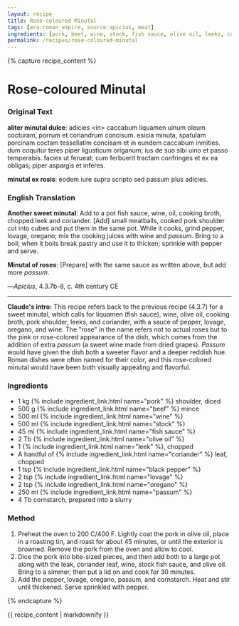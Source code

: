 ```yaml
---
layout: recipe
title: Rose-coloured Minutal
tags: [era:roman_empire, source:apicius, meat]
ingredients: [pork, beef, wine, stock, fish sauce, olive oil, leeks, coriander, black pepper, lovage, oregano, passum, cornstarch]
permalink: /recipes/rose-coloured-minutal
---
```


{% capture recipe_content %}
# Rose-coloured Minutal

### Original Text
**aliter minutal dulce**: adicies \<in\> caccabum liquamen uinum oleum cocturam, porrum et coriandrum concisum. esicia minuta, spatulam porcinam coctam tessellatim concisam et in eundem caccabum inmities. dum coquitur teres piper ligusticum origanum; ius de suo sibi uino et passo temperabis. facies ut ferueat; cum ferbuerit tractam confringes et ex ea obligas; piper aspargis et inferes.

**minutal ex rosis**: eodem iure supra scripto sed passum plus adicies.

### English Translation
**Another sweet minutal**: Add to a pot fish sauce, wine, oil, cooking broth, chopped leek and coriander. [Add] small meatballs, cooked pork shoulder cut into cubes and put them in the same pot. While it cooks, grind pepper, lovage, oregano; mix the cooking juices with wine and *passum*. Bring to a boil; when it boils break pastry and use it to thicken; sprinkle with pepper and serve.

**Minutal of roses**: [Prepare] with the same sauce as written above, but add more *passum*.

—*Apicius*, 4.3.7b-8, c. 4th century CE

___

**Claude's intro:** This recipe refers back to the previous recipe (4.3.7) for a sweet minutal, which calls for liquamen (fish sauce), wine, olive oil, cooking broth, pork shoulder, leeks, and coriander, with a sauce of pepper, lovage, oregano, and wine. The "rose" in the name refers not to actual roses but to the pink or rose-colored appearance of the dish, which comes from the addition of extra *passum* (a sweet wine made from dried grapes). *Passum* would have given the dish both a sweeter flavor and a deeper reddish hue. Roman dishes were often named for their color, and this rose-colored minutal would have been both visually appealing and flavorful.

### Ingredients
- 1 kg {% include ingredient_link.html name="pork" %} shoulder, diced  
- 500 g {% include ingredient_link.html name="beef" %} mince  
- 500 ml {% include ingredient_link.html name="wine" %}  
- 500 ml {% include ingredient_link.html name="stock" %}  
- 45 ml {% include ingredient_link.html name="fish sauce" %}  
- 2 Tb {% include ingredient_link.html name="olive oil" %}  
- 1 {% include ingredient_link.html name="leek" %}, chopped  
- A handful of {% include ingredient_link.html name="coriander" %} leaf, chopped  
- 1 tsp {% include ingredient_link.html name="black pepper" %}  
- 2 tsp {% include ingredient_link.html name="lovage" %}  
- 2 tsp {% include ingredient_link.html name="oregano" %}  
- 250 ml {% include ingredient_link.html name="passum" %}  
- 4 Tb cornstarch, prepared into a slurry

### Method
1. Preheat the oven to 200 C/400 F. Lightly coat the pork in olive oil, place in a roasting tin, and roast for about 45 minutes, or until the exterior is browned. Remove the pork from the oven and allow to cool.  
2. Dice the pork into bite-sized pieces, and then add both to a large pot along with the leak, coriander leaf, wine, stock fish sauce, and olive oil. Bring to a simmer, then put a lid on and cook for 30 minutes.  
3. Add the pepper, lovage, oregano, passum, and cornstarch. Heat and stir until thickened. Serve sprinkled with pepper.

{% endcapture %}

{{ recipe_content | markdownify }} 